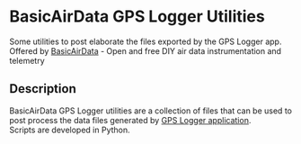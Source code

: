 # BasicAirData GPS Logger Utilities
 
Some utilities to post elaborate the files exported by the GPS Logger app.<br>
Offered by [BasicAirData](https://www.basicairdata.eu) - Open and free DIY air data instrumentation and telemetry 


## Description

BasicAirData GPS Logger utilities are a collection of files that can be used to post process the data files generated by [GPS Logger application](https://www.basicairdata.eu/projects/android/android-gps-logger/).<br>
Scripts are developed in Python.
